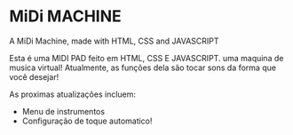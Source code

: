 # MiDi MACHINE
A MiDi Machine, made with HTML, CSS and JAVASCRIPT

<p>Esta é uma MIDI PAD feito em HTML, CSS E JAVASCRIPT. uma maquina de musica virtual! Atualmente, as funções dela são tocar sons da forma que você desejar!</p>

As proximas atualizações incluem:
<ul>
<li>Menu de instrumentos</li>
<li>Configuração de toque automatico!</li>
</ul>
